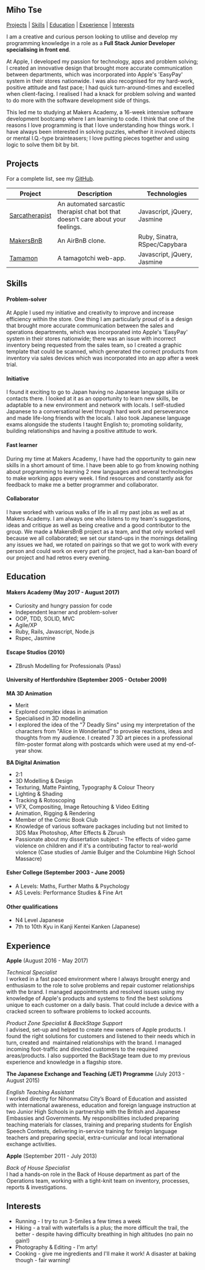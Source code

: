 ## Miho Tse

[Projects](#projects) | [Skills](#skills) | [Education](#education) | [Experience](#experience) | [Interests](#interests)

I am a creative and curious person looking to utilise and develop my programming knowledge in a role as a **Full Stack Junior Developer specialising in front end**.

At Apple, I developed my passion for technology, apps and problem solving; I created an innovative design that brought more accurate communication between departments, which was incorporated into Apple's 'EasyPay' system in their stores nationwide. I was also recognised for my hard-work, positive attitude and fast pace; I had quick turn-around-times and excelled when client-facing. I realised I had a knack for problem solving and wanted to do more with the software development side of things.

This led me to studying at Makers Academy, a 16-week intensive software development bootcamp where I am learning to code. I think that one of the reasons I love programming is that I love understanding how things work. I have always been interested in solving puzzles, whether it involved objects or mental I.Q.-type brainteasers; I love putting pieces together and using logic to solve them bit by bit.

## Projects

For a complete list, see my [GitHub](https://github.com/mihobo?tab=repositories).

| Project   | Description | Technologies |
|---        |---         |---           |
| [Sarcatherapist](https://github.com/mihobo/sarca-therapist) | An automated sarcastic therapist chat bot that doesn't care about your feelings. | Javascript, jQuery, Jasmine |
| [MakersBnB](https://github.com/mihobo/makersbnb) | An AirBnB clone. | Ruby, Sinatra, RSpec/Capybara |
|[Tamamon](https://www.github.com/mihobo/tamamon)| A tamagotchi web-app. | Javascript, jQuery, Jasmine|

## Skills

#### Problem-solver
At Apple I used my initiative and creativity to improve and increase efficiency within the store. One thing I am particularly proud of is a design that brought more accurate communication between the sales and operations departments, which was incorporated into Apple's 'EasyPay' system in their stores nationwide; there was an issue with incorrect inventory being requested from the sales team, so I created a graphic template that could be scanned, which generated the correct products from inventory via sales devices which was incorporated into an app after a week trial.

#### Initiative
I found it exciting to go to Japan having no Japanese language skills or contacts there. I looked at it as an opportunity to learn new skills, be adaptable to a new environment and network with locals. I self-studied Japanese to a conversational level through hard work and perseverance and made life-long friends with the locals. I also took Japanese language exams alongside the students I taught English to; promoting solidarity, building relationships and having a positive attitude to work.

#### Fast learner
During my time at Makers Academy, I have had the opportunity to gain new skills in a short amount of time. I have been able to go from knowing nothing about programming to learning 2 new languages and several technologies to make working apps every week. I find resources and constantly ask for feedback to make me a better programmer and collaborator.

#### Collaborator
I have worked with various walks of life in all my past jobs as well as at Makers Academy. I am always one who listens to my team's suggestions, ideas and critique as well as being creative and a good contributor to the group. We made a MakersBnB project as a team, and that only worked well because we all collaborated; we set our stand-ups in the mornings detailing any issues we had, we rotated on pairings so that we got to work with every person and could work on every part of the project, had a kan-ban board of our project and had retros every evening.

## Education

#### Makers Academy (May 2017 - August 2017)
<!-- list fewer here and a one sentence story about each one -->
- Curiosity and hungry passion for code
- Independent learner and problem-solver
- OOP, TDD, SOLID, MVC
- Agile/XP
- Ruby, Rails, Javascript, Node.js
- Rspec, Jasmine

#### Escape Studios (2010)
- ZBrush Modelling for Professionals (Pass)

#### University of Hertfordshire (September 2005 - October 2009)
**MA 3D Animation**  
- Merit
- Explored complex ideas in animation
- Specialised in 3D modelling
- I explored the idea of the "7 Deadly Sins" using my interpretation of the characters from "Alice in Wonderland" to provoke reactions, ideas and thoughts from my audience. I created 7 3D art pieces in a professional film-poster format along with postcards which were used at my end-of-year show.

**BA Digital Animation**  
- 2:1
- 3D Modelling & Design
- Texturing, Matte Painting, Typography & Colour Theory
- Lighting & Shading
- Tracking & Rotoscoping
- VFX, Compositing, Image Retouching & Video Editing
- Animation, Rigging & Rendering
- Member of the Comic Book Club
- Knowledge of various software packages including but not limited to 3DS Max Photoshop, After Effects & Zbrush
- Passionate about my dissertation subject - The effects of video game violence on children and if it's a contributing factor to real-world violence (Case studies of Jamie Bulger and the Columbine High School Massacre)

#### Esher College (September 2003 - June 2005)
- A Levels: Maths, Further Maths & Psychology
- AS Levels: Performance Studies & Fine Art

#### Other qualifications
- N4 Level Japanese
- 7th to 10th Kyu in Kanji Kentei Kanken (Japanese)


## Experience
**Apple** (August 2016 - May 2017)

*Technical Specialist*  
I worked in a fast paced environment where I always brought energy and enthusiasm to the role to solve problems and repair customer relationships with the brand. I managed appointments and resolved issues using my knowledge of Apple's products and systems to find the best solutions unique to each customer on a daily basis. That could include a device with a cracked screen to software problems to locked accounts.

*Product Zone Specialist & BackStage Support*  
I advised, set-up and helped to create new owners of Apple products. I found the right solutions for customers and listened to their needs which in turn, created and  maintained relationships with the brand. I managed incoming foot-traffic and directed customers to the required areas/products. I also supported the BackStage team due to my previous experience and knowledge in a flagship store.  

**The Japanese Exchange and Teaching (JET) Programme** (July 2013 - August 2015)   

*English Teaching Assistant*  
I worked directly for Nihonmatsu City’s Board of Education and assisted with international awareness, education and foreign language instruction at two Junior High Schools in partnership with the British and Japanese Embassies and Governments. My responsibilities included preparing teaching materials for classes, training and preparing students for English Speech Contests, delivering in-service training for foreign language teachers and preparing special, extra-curricular and local international  exchange activities.  

**Apple** (September 2011 - July 2013)  

*Back of House Specialist*  
I had a hands-on role in the Back of House department as part of the Operations team, working with a tight-knit team on inventory, processes, reports & investigations.  


## Interests
- Running - I try to run 3-5miles a few times a week
- Hiking - a trail with waterfalls is a plus; the more difficult the trail, the better - despite having difficulty breathing in high altitudes (no pain no gain!)
- Photography & Editing - I'm arty!
- Cooking - give me ingredients and I'll make it work! A disaster at baking though - fair warning!  
